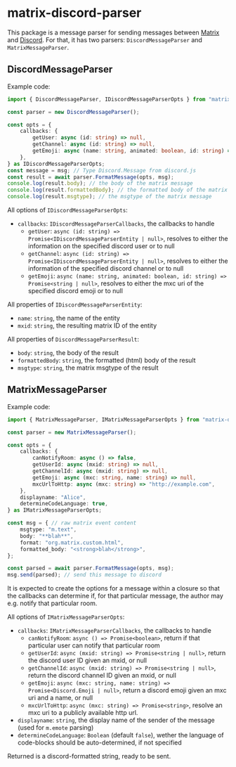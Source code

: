 # matrix-discord-parser
This package is a message parser for sending messages between [Matrix](https://matrix.org/) and
[Discord](https://discordapp.com/). For that, it has two parsers: `DiscordMessageParser` and
`MatrixMessageParser`.

## DiscordMessageParser
Example code:
```ts
import { DiscordMessageParser, IDiscordMessageParserOpts } from "matrix-discord-parser";

const parser = new DiscordMessageParser();

const opts = {
    callbacks: {
        getUser: async (id: string) => null,
        getChannel: async (id: string) => null,
        getEmoji: async (name: string, animated: boolean, id: string) => null;
    },
} as IDiscordMessageParserOpts;
const message = msg; // Type Discord.Message from discord.js
const result = await parser.FormatMessage(opts, msg);
console.log(result.body); // the body of the matrix message
console.log(result.formattedBody); // the formatted body of the matrix message
console.log(result.msgtype); // the msgtype of the matrix message
```

All options of `IDiscordMessageParserOpts`:
 * `callbacks`: `IDiscordMessageParserCallbacks`, the callbacks to handle
    * `getUser`: `async (id: string) => Promise<IDiscordMessageParserEntity | null>`, resolves to
      either the information on the specified discord user or to null
    * `getChannel`: `async (id: string) => Promise<IDiscordMessageParserEntity | null>`, resolves to
      either the information of the specified discord channel or to null
    * `getEmoji`: `async (name: string, animated: boolean, id: string) => Promise<string | null>`,
      resolves to either the mxc uri of the specified discord emoji or to null

All properties of `IDiscordMessageParserEntity`:
 * `name`: `string`, the name of the entity
 * `mxid`: `string`, the resulting matrix ID of the entity

All properties of `DiscordMessageParserResult`:
 * `body`: `string`, the body of the result
 * `formattedBody`: `string`, the formatted (html) body of the result
 * `msgtype`: `string`, the matrix msgtype of the result

## MatrixMessageParser
Example code:
```ts
import { MatrixMessageParser, IMatrixMessageParserOpts } from "matrix-discord-parser";

const parser = new MatrixMessageParser();

const opts = {
    callbacks: {
        canNotifyRoom: async () => false,
        getUserId: async (mxid: string) => null,
        getChannelId: async (mxid: string) => null,
        getEmoji: async (mxc: string, name: string) => null,
        mxcUrlToHttp: async (mxc: string) => "http://example.com",
    },
    displayname: "Alice",
    determineCodeLanguage: true,
} as IMatrixMessageParserOpts;

const msg = { // raw matrix event content
    msgtype: "m.text",
    body: "**blah**",
    format: "org.matrix.custom.html",
    formatted_body: "<strong>blah</strong>",
};

const parsed = await parser.FormatMessage(opts, msg);
msg.send(parsed); // send this message to discord
```

It is expected to create the options for a message within a closure so that the callbacks can
determine if, for that particular message, the author may e.g. notify that particular room.

All options of `IMatrixMessageParserOpts`:
 * `callbacks`: `IMatrixMessageParserCallbacks`, the callbacks to handle
    * `canNotifyRoom`: `async () => Promise<boolean>`, return if that particular user can notify
      that particular room
    * `getUserId`: `async (mxid: string) => Promise<string | null>`, return the discord user ID
      given an mxid, or null
    * `getChannelId`: `async (mxid: string) => Promise<string | null>`, return the discord channel
      ID given an mxid, or null
    * `getEmoji`: `async (mxc: string, name: string) => Promise<Discord.Emoji | null>`, return a
      discord emoji given an mxc uri and a name, or null
    * `mxcUrlToHttp`: `async (mxc: string) => Promise<string>`, resolve an mxc uri to a publicly
      available http url.
 * `displayname`: `string`, the display name of the sender of the message (used for `m.emote` parsing)
 * `determineCodeLanguage`: `Boolean` (default `false`), wether the language of code-blocks should
   be auto-determined, if not specified

Returned is a discord-formatted string, ready to be sent.
